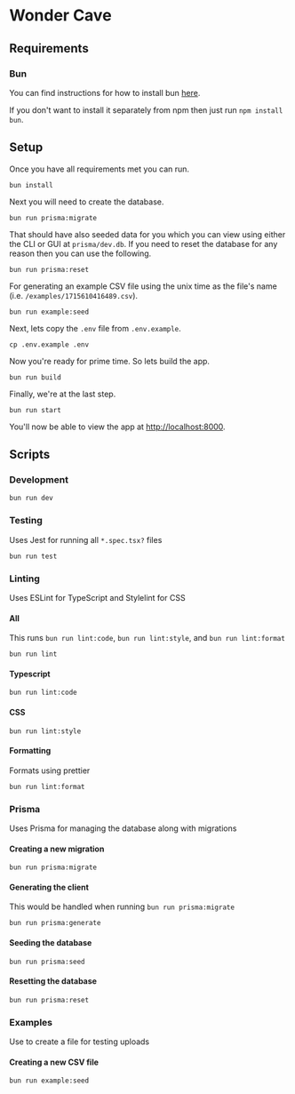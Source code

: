 # Wonder Cave

## Requirements

### Bun

You can find instructions for how to install bun [here](https://bun.sh/docs/installation).

If you don't want to install it separately from npm then just run `npm install bun`.

## Setup

Once you have all requirements met you can run.

`bun install`

Next you will need to create the database.

`bun run prisma:migrate`

That should have also seeded data for you which you can view using either the CLI or GUI at `prisma/dev.db`. If you need to reset the database for any reason then you can use the following.

`bun run prisma:reset`

For generating an example CSV file using the unix time as the file's name (i.e. `/examples/1715610416489.csv`).

`bun run example:seed`

Next, lets copy the `.env` file from `.env.example`.

`cp .env.example .env`

Now you're ready for prime time. So lets build the app.

`bun run build`

Finally, we're at the last step.

`bun run start`

You'll now be able to view the app at [http://localhost:8000](http://localhost:8000).

## Scripts

### Development

`bun run dev`

### Testing

Uses Jest for running all `*.spec.tsx?` files

`bun run test`

### Linting

Uses ESLint for TypeScript and Stylelint for CSS

#### All

This runs `bun run lint:code`, `bun run lint:style`, and `bun run lint:format`

`bun run lint`

#### Typescript

`bun run lint:code`

#### CSS

`bun run lint:style`

#### Formatting

Formats using prettier

`bun run lint:format`

### Prisma

Uses Prisma for managing the database along with migrations

#### Creating a new migration

`bun run prisma:migrate`

#### Generating the client

This would be handled when running `bun run prisma:migrate`

`bun run prisma:generate`

#### Seeding the database

`bun run prisma:seed`

#### Resetting the database

`bun run prisma:reset`

### Examples

Use to create a file for testing uploads

#### Creating a new CSV file

`bun run example:seed`
